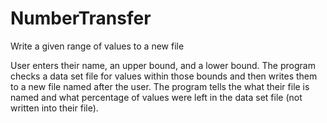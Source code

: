 # NumberTransfer
Write a given range of values to a new file

User enters their name, an upper bound, and a lower bound. The program checks a data set file for values within those bounds and then writes them to a new file named after the user. The program tells the what their file is named and what percentage of values were left in the data set file (not written into their file).
